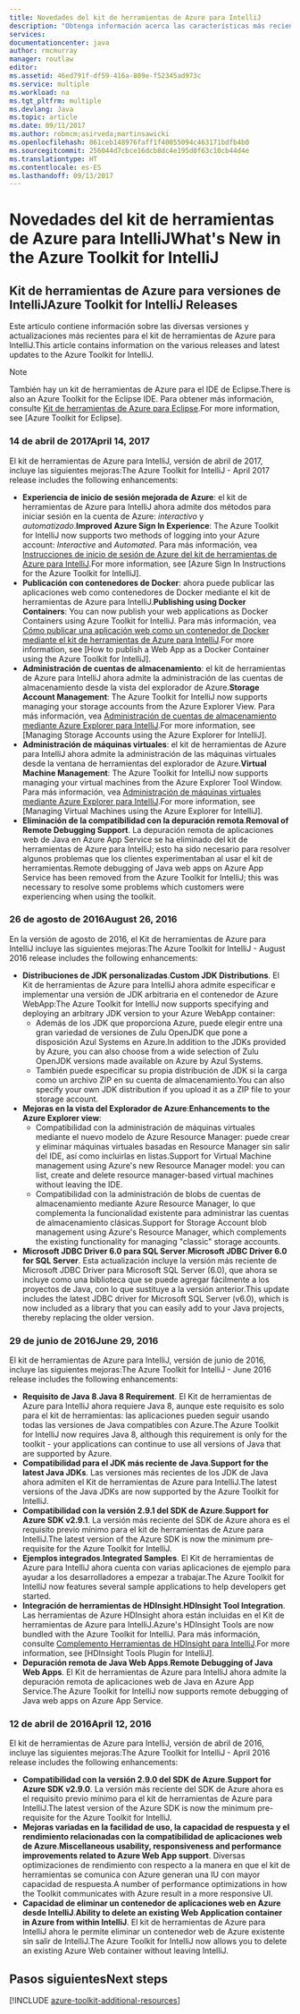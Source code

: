 ```yaml
---
title: Novedades del kit de herramientas de Azure para IntelliJ
description: "Obtenga información acerca las características más recientes del kit de herramientas de Azure para IntelliJ."
services: 
documentationcenter: java
author: rmcmurray
manager: routlaw
editor: 
ms.assetid: 46ed791f-df59-416a-809e-f52345ad973c
ms.service: multiple
ms.workload: na
ms.tgt_pltfrm: multiple
ms.devlang: Java
ms.topic: article
ms.date: 09/11/2017
ms.author: robmcm;asirveda;martinsawicki
ms.openlocfilehash: 861ceb148976faff1f40055094c463171bdfb4b0
ms.sourcegitcommit: 256044d7cbce16dcb8dc4e195d0f63c10cb44d4e
ms.translationtype: HT
ms.contentlocale: es-ES
ms.lasthandoff: 09/13/2017
---
```

# <a name="whats-new-in-the-azure-toolkit-for-intellij"></a><span data-ttu-id="cd89b-103">Novedades del kit de herramientas de Azure para IntelliJ</span><span class="sxs-lookup"><span data-stu-id="cd89b-103">What's New in the Azure Toolkit for IntelliJ</span></span>

## <a name="azure-toolkit-for-intellij-releases"></a><span data-ttu-id="cd89b-104">Kit de herramientas de Azure para versiones de IntelliJ</span><span class="sxs-lookup"><span data-stu-id="cd89b-104">Azure Toolkit for IntelliJ Releases</span></span>
<span data-ttu-id="cd89b-105">Este artículo contiene información sobre las diversas versiones y actualizaciones más recientes para el kit de herramientas de Azure para IntelliJ.</span><span class="sxs-lookup"><span data-stu-id="cd89b-105">This article contains information on the various releases and latest updates to the Azure Toolkit for IntelliJ.</span></span>

> [!NOTE]
> <span data-ttu-id="cd89b-106">También hay un kit de herramientas de Azure para el IDE de Eclipse.</span><span class="sxs-lookup"><span data-stu-id="cd89b-106">There is also an Azure Toolkit for the Eclipse IDE.</span></span> <span data-ttu-id="cd89b-107">Para obtener más información, consulte [Kit de herramientas de Azure para Eclipse].</span><span class="sxs-lookup"><span data-stu-id="cd89b-107">For more information, see [Azure Toolkit for Eclipse].</span></span>
> 
> 

### <a name="april-14-2017"></a><span data-ttu-id="cd89b-108">14 de abril de 2017</span><span class="sxs-lookup"><span data-stu-id="cd89b-108">April 14, 2017</span></span>
<span data-ttu-id="cd89b-109">El kit de herramientas de Azure para IntelliJ, versión de abril de 2017, incluye las siguientes mejoras:</span><span class="sxs-lookup"><span data-stu-id="cd89b-109">The Azure Toolkit for IntelliJ - April 2017 release includes the following enhancements:</span></span>

* <span data-ttu-id="cd89b-110">**Experiencia de inicio de sesión mejorada de Azure**: el kit de herramientas de Azure para IntelliJ ahora admite dos métodos para iniciar sesión en la cuenta de Azure: *interactivo* y *automatizado*.</span><span class="sxs-lookup"><span data-stu-id="cd89b-110">**Improved Azure Sign In Experience**: The Azure Toolkit for IntelliJ now supports two methods of logging into your Azure account: *Interactive* and *Automated*.</span></span> <span data-ttu-id="cd89b-111">Para más información, vea [Instrucciones de inicio de sesión de Azure del kit de herramientas de Azure para IntelliJ].</span><span class="sxs-lookup"><span data-stu-id="cd89b-111">For more information, see [Azure Sign In Instructions for the Azure Toolkit for IntelliJ].</span></span>
* <span data-ttu-id="cd89b-112">**Publicación con contenedores de Docker**: ahora puede publicar las aplicaciones web como contenedores de Docker mediante el kit de herramientas de Azure para IntelliJ.</span><span class="sxs-lookup"><span data-stu-id="cd89b-112">**Publishing using Docker Containers**: You can now publish your web applications as Docker Containers using Azure Toolkit for IntelliJ.</span></span> <span data-ttu-id="cd89b-113">Para más información, vea [Cómo publicar una aplicación web como un contenedor de Docker mediante el kit de herramientas de Azure para IntelliJ].</span><span class="sxs-lookup"><span data-stu-id="cd89b-113">For more information, see [How to publish a Web App as a Docker Container using the Azure Toolkit for IntelliJ].</span></span>
* <span data-ttu-id="cd89b-114">**Administración de cuentas de almacenamiento**: el kit de herramientas de Azure para IntelliJ ahora admite la administración de las cuentas de almacenamiento desde la vista del explorador de Azure.</span><span class="sxs-lookup"><span data-stu-id="cd89b-114">**Storage Account Management**: The Azure Toolkit for IntelliJ now supports managing your storage accounts from the Azure Explorer View.</span></span> <span data-ttu-id="cd89b-115">Para más información, vea [Administración de cuentas de almacenamiento mediante Azure Explorer para IntelliJ].</span><span class="sxs-lookup"><span data-stu-id="cd89b-115">For more information, see [Managing Storage Accounts using the Azure Explorer for IntelliJ].</span></span>
* <span data-ttu-id="cd89b-116">**Administración de máquinas virtuales**: el kit de herramientas de Azure para IntelliJ ahora admite la administración de las máquinas virtuales desde la ventana de herramientas del explorador de Azure.</span><span class="sxs-lookup"><span data-stu-id="cd89b-116">**Virtual Machine Management**: The Azure Toolkit for IntelliJ now supports managing your virtual machines from the Azure Explorer Tool Window.</span></span> <span data-ttu-id="cd89b-117">Para más información, vea [Administración de máquinas virtuales mediante Azure Explorer para IntelliJ].</span><span class="sxs-lookup"><span data-stu-id="cd89b-117">For more information, see [Managing Virtual Machines using the Azure Explorer for IntelliJ].</span></span>
* <span data-ttu-id="cd89b-118">**Eliminación de la compatibilidad con la depuración remota**.</span><span class="sxs-lookup"><span data-stu-id="cd89b-118">**Removal of Remote Debugging Support**.</span></span> <span data-ttu-id="cd89b-119">La depuración remota de aplicaciones web de Java en Azure App Service se ha eliminado del kit de herramientas de Azure para IntelliJ; esto ha sido necesario para resolver algunos problemas que los clientes experimentaban al usar el kit de herramientas.</span><span class="sxs-lookup"><span data-stu-id="cd89b-119">Remote debugging of Java web apps on Azure App Service has been removed from the Azure Toolkit for IntelliJ; this was necessary to resolve some problems which customers were experiencing when using the toolkit.</span></span>

### <a name="august-26-2016"></a><span data-ttu-id="cd89b-120">26 de agosto de 2016</span><span class="sxs-lookup"><span data-stu-id="cd89b-120">August 26, 2016</span></span>
<span data-ttu-id="cd89b-121">En la versión de agosto de 2016, el Kit de herramientas de Azure para IntelliJ incluye las siguientes mejoras:</span><span class="sxs-lookup"><span data-stu-id="cd89b-121">The Azure Toolkit for IntelliJ - August 2016 release includes the following enhancements:</span></span>

* <span data-ttu-id="cd89b-122">**Distribuciones de JDK personalizadas**.</span><span class="sxs-lookup"><span data-stu-id="cd89b-122">**Custom JDK Distributions**.</span></span> <span data-ttu-id="cd89b-123">El Kit de herramientas de Azure para IntelliJ ahora admite especificar e implementar una versión de JDK arbitraria en el contenedor de Azure WebApp:</span><span class="sxs-lookup"><span data-stu-id="cd89b-123">The Azure Toolkit for IntelliJ now supports specifying and deploying an arbitrary JDK version to your Azure WebApp container:</span></span>
  * <span data-ttu-id="cd89b-124">Además de los JDK que proporciona Azure, puede elegir entre una gran variedad de versiones de Zulu OpenJDK que pone a disposición Azul Systems en Azure.</span><span class="sxs-lookup"><span data-stu-id="cd89b-124">In addition to the JDKs provided by Azure, you can also choose from a wide selection of Zulu OpenJDK versions made available on Azure by Azul Systems.</span></span>
  * <span data-ttu-id="cd89b-125">También puede especificar su propia distribución de JDK si la carga como un archivo ZIP en su cuenta de almacenamiento.</span><span class="sxs-lookup"><span data-stu-id="cd89b-125">You can also specify your own JDK distribution if you upload it as a ZIP file to your storage account.</span></span>
* <span data-ttu-id="cd89b-126">**Mejoras en la vista del Explorador de Azure**:</span><span class="sxs-lookup"><span data-stu-id="cd89b-126">**Enhancements to the Azure Explorer view**:</span></span>
  * <span data-ttu-id="cd89b-127">Compatibilidad con la administración de máquinas virtuales mediante el nuevo modelo de Azure Resource Manager: puede crear y eliminar máquinas virtuales basadas en Resource Manager sin salir del IDE, así como incluirlas en listas.</span><span class="sxs-lookup"><span data-stu-id="cd89b-127">Support for Virtual Machine management using Azure's new Resource Manager model: you can list, create and delete resource manager-based virtual machines without leaving the IDE.</span></span>
  * <span data-ttu-id="cd89b-128">Compatibilidad con la administración de blobs de cuentas de almacenamiento mediante Azure Resource Manager, lo que complementa la funcionalidad existente para administrar las cuentas de almacenamiento clásicas.</span><span class="sxs-lookup"><span data-stu-id="cd89b-128">Support for Storage Account blob management using Azure's Resource Manager, which complements the existing functionality for managing "classic" storage accounts.</span></span>
* <span data-ttu-id="cd89b-129">**Microsoft JDBC Driver 6.0 para SQL Server**.</span><span class="sxs-lookup"><span data-stu-id="cd89b-129">**Microsoft JDBC Driver 6.0 for SQL Server**.</span></span> <span data-ttu-id="cd89b-130">Esta actualización incluye la versión más reciente de Microsoft JDBC Driver para Microsoft SQL Server (6.0), que ahora se incluye como una biblioteca que se puede agregar fácilmente a los proyectos de Java, con lo que sustituye a la versión anterior.</span><span class="sxs-lookup"><span data-stu-id="cd89b-130">This update includes the latest JDBC driver for Microsoft SQL Server (v6.0), which is now included as a library that you can easily add to your Java projects, thereby replacing the older version.</span></span>

### <a name="june-29-2016"></a><span data-ttu-id="cd89b-131">29 de junio de 2016</span><span class="sxs-lookup"><span data-stu-id="cd89b-131">June 29, 2016</span></span>
<span data-ttu-id="cd89b-132">El kit de herramientas de Azure para IntelliJ, versión de junio de 2016, incluye las siguientes mejoras:</span><span class="sxs-lookup"><span data-stu-id="cd89b-132">The Azure Toolkit for IntelliJ - June 2016 release includes the following enhancements:</span></span>

* <span data-ttu-id="cd89b-133">**Requisito de Java 8**.</span><span class="sxs-lookup"><span data-stu-id="cd89b-133">**Java 8 Requirement**.</span></span> <span data-ttu-id="cd89b-134">El Kit de herramientas de Azure para IntelliJ ahora requiere Java 8, aunque este requisito es solo para el kit de herramientas: las aplicaciones pueden seguir usando todas las versiones de Java compatibles con Azure.</span><span class="sxs-lookup"><span data-stu-id="cd89b-134">The Azure Toolkit for IntelliJ now requires Java 8, although this requirement is only for the toolkit - your applications can continue to use all versions of Java that are supported by Azure.</span></span>
* <span data-ttu-id="cd89b-135">**Compatibilidad para el JDK más reciente de Java**.</span><span class="sxs-lookup"><span data-stu-id="cd89b-135">**Support for the latest Java JDKs**.</span></span> <span data-ttu-id="cd89b-136">Las versiones más recientes de los JDK de Java ahora admiten el Kit de herramientas de Azure para IntelliJ.</span><span class="sxs-lookup"><span data-stu-id="cd89b-136">The latest versions of the Java JDKs are now supported by the Azure Toolkit for IntelliJ.</span></span>
* <span data-ttu-id="cd89b-137">**Compatibilidad con la versión 2.9.1 del SDK de Azure**.</span><span class="sxs-lookup"><span data-stu-id="cd89b-137">**Support for Azure SDK v2.9.1**.</span></span> <span data-ttu-id="cd89b-138">La versión más reciente del SDK de Azure ahora es el requisito previo mínimo para el kit de herramientas de Azure para IntelliJ.</span><span class="sxs-lookup"><span data-stu-id="cd89b-138">The latest version of the Azure SDK is now the minimum pre-requisite for the Azure Toolkit for IntelliJ.</span></span>
* <span data-ttu-id="cd89b-139">**Ejemplos integrados**.</span><span class="sxs-lookup"><span data-stu-id="cd89b-139">**Integrated Samples**.</span></span> <span data-ttu-id="cd89b-140">El Kit de herramientas de Azure para IntelliJ ahora cuenta con varias aplicaciones de ejemplo para ayudar a los desarrolladores a empezar a trabajar.</span><span class="sxs-lookup"><span data-stu-id="cd89b-140">The Azure Toolkit for IntelliJ now features several sample applications to help developers get started.</span></span>
* <span data-ttu-id="cd89b-141">**Integración de herramientas de HDInsight**.</span><span class="sxs-lookup"><span data-stu-id="cd89b-141">**HDInsight Tool Integration**.</span></span> <span data-ttu-id="cd89b-142">Las herramientas de Azure HDInsight ahora están incluidas en el Kit de herramientas de Azure para IntelliJ.</span><span class="sxs-lookup"><span data-stu-id="cd89b-142">Azure's HDInsight Tools are now bundled with the Azure Toolkit for IntelliJ.</span></span> <span data-ttu-id="cd89b-143">Para más información, consulte [Complemento Herramientas de HDInsight para IntelliJ].</span><span class="sxs-lookup"><span data-stu-id="cd89b-143">For more information, see [HDInsight Tools Plugin for IntelliJ].</span></span>
* <span data-ttu-id="cd89b-144">**Depuración remota de Java Web Apps**.</span><span class="sxs-lookup"><span data-stu-id="cd89b-144">**Remote Debugging of Java Web Apps**.</span></span> <span data-ttu-id="cd89b-145">El Kit de herramientas de Azure para IntelliJ ahora admite la depuración remota de aplicaciones web de Java en Azure App Service.</span><span class="sxs-lookup"><span data-stu-id="cd89b-145">The Azure Toolkit for IntelliJ now supports remote debugging of Java web apps on Azure App Service.</span></span>

### <a name="april-12-2016"></a><span data-ttu-id="cd89b-146">12 de abril de 2016</span><span class="sxs-lookup"><span data-stu-id="cd89b-146">April 12, 2016</span></span>
<span data-ttu-id="cd89b-147">El kit de herramientas de Azure para IntelliJ, versión de abril de 2016, incluye las siguientes mejoras:</span><span class="sxs-lookup"><span data-stu-id="cd89b-147">The Azure Toolkit for IntelliJ - April 2016 release includes the following enhancements:</span></span>

* <span data-ttu-id="cd89b-148">**Compatibilidad con la versión 2.9.0 del SDK de Azure**.</span><span class="sxs-lookup"><span data-stu-id="cd89b-148">**Support for Azure SDK v2.9.0**.</span></span> <span data-ttu-id="cd89b-149">La versión más reciente del SDK de Azure ahora es el requisito previo mínimo para el kit de herramientas de Azure para IntelliJ.</span><span class="sxs-lookup"><span data-stu-id="cd89b-149">The latest version of the Azure SDK is now the minimum pre-requisite for the Azure Toolkit for IntelliJ.</span></span>
* <span data-ttu-id="cd89b-150">**Mejoras variadas en la facilidad de uso, la capacidad de respuesta y el rendimiento relacionadas con la compatibilidad de aplicaciones web de Azure**.</span><span class="sxs-lookup"><span data-stu-id="cd89b-150">**Miscellaneous usability, responsiveness and performance improvements related to Azure Web App support**.</span></span> <span data-ttu-id="cd89b-151">Diversas optimizaciones de rendimiento con respecto a la manera en que el kit de herramientas se comunica con Azure generan una IU con mayor capacidad de respuesta.</span><span class="sxs-lookup"><span data-stu-id="cd89b-151">A number of performance optimizations in how the Toolkit communicates with Azure result in a more responsive UI.</span></span>
* <span data-ttu-id="cd89b-152">**Capacidad de eliminar un contenedor de aplicaciones web en Azure desde IntelliJ**.</span><span class="sxs-lookup"><span data-stu-id="cd89b-152">**Ability to delete an existing Web Application container in Azure from within IntelliJ**.</span></span> <span data-ttu-id="cd89b-153">El kit de herramientas de Azure para IntelliJ ahora le permite eliminar un contenedor web de Azure existente sin salir de IntelliJ.</span><span class="sxs-lookup"><span data-stu-id="cd89b-153">The Azure Toolkit for IntelliJ now allows you to delete an existing Azure Web container without leaving IntelliJ.</span></span>

## <a name="next-steps"></a><span data-ttu-id="cd89b-154">Pasos siguientes</span><span class="sxs-lookup"><span data-stu-id="cd89b-154">Next steps</span></span>

[!INCLUDE [azure-toolkit-additional-resources](../includes/azure-toolkit-additional-resources.md)]

<!-- URL List -->

[Kit de herramientas de Azure para Eclipse]: ../eclipse/azure-toolkit-for-eclipse.md

[Instrucciones de inicio de sesión de Azure del kit de herramientas de Azure para IntelliJ]: ./azure-toolkit-for-intellij-sign-in-instructions.md
[Cómo publicar una aplicación web como un contenedor de Docker mediante el kit de herramientas de Azure para IntelliJ]: ./azure-toolkit-for-intellij-publish-as-docker-container.md
[Administración de cuentas de almacenamiento mediante Azure Explorer para IntelliJ]: ./azure-toolkit-for-intellij-managing-storage-accounts-using-azure-explorer.md
[Administración de máquinas virtuales mediante Azure Explorer para IntelliJ]: ./azure-toolkit-for-intellij-managing-virtual-machines-using-azure-explorer.md

[Azure Java Developer Center]: https://docs.microsoft.com/java/azure

[Complemento Herramientas de HDInsight para IntelliJ]: /azure/hdinsight/hdinsight-apache-spark-intellij-tool-plugin
